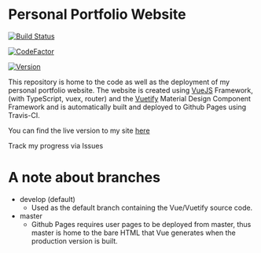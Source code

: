 # Personal Portfolio Website
[![Build Status](https://travis-ci.com/achermack/achermack.github.io.svg?token=KSsakyxMzFprq5MSBDff&branch=develop)](https://travis-ci.com/achermack/achermack.github.io)

[![CodeFactor](https://www.codefactor.io/repository/github/achermack/achermack.github.io/badge)](https://www.codefactor.io/repository/github/achermack/achermack.github.io)

[![Version](https://img.shields.io/github/package-json/v/achermack/achermack.github.io)](https://github.com/achermack/achermack.github.io/blob/develop/package.json)


This repository is home to the code as well as the deployment of my personal portfolio website. The website is created using [VueJS](https://vuejs.org) Framework, (with TypeScript, vuex, router) and the [Vuetify](https://vuetifyjs.com) Material Design Component Framework and is automatically built and deployed to Github Pages using Travis-CI. 

You can find the live version to my site [here](https://achermack.github.io)



Track my progress via Issues

# A note about branches
* develop (default)
  * Used as the default branch containing the Vue/Vuetify source code.
* master
  * Github Pages requires user pages to be deployed from master, thus master is home to the bare HTML that Vue generates when the production version is built.

